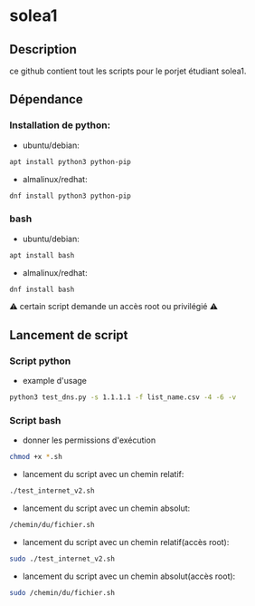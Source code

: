 # solea1

## Description
ce github contient tout les scripts pour le porjet étudiant solea1.

## Dépendance

### Installation de python:
- ubuntu/debian:
```bash
apt install python3 python-pip
```

- almalinux/redhat:
```bash
dnf install python3 python-pip
```

### bash

- ubuntu/debian:
```bash
apt install bash
```

- almalinux/redhat:
```bash
dnf install bash
```

⚠️ certain script demande un accès root ou privilégié ⚠️

## Lancement de script

### Script python
- example d'usage
```bash
python3 test_dns.py -s 1.1.1.1 -f list_name.csv -4 -6 -v
```

### Script bash
- donner les permissions d'exécution
```bash
chmod +x *.sh
```

- lancement du script avec un chemin relatif:
```bash
./test_internet_v2.sh
```

- lancement du script avec un chemin absolut:
```bash
/chemin/du/fichier.sh
```


- lancement du script avec un chemin relatif(accès root):
```bash
sudo ./test_internet_v2.sh
```

- lancement du script avec un chemin absolut(accès root):
```bash
sudo /chemin/du/fichier.sh
```
